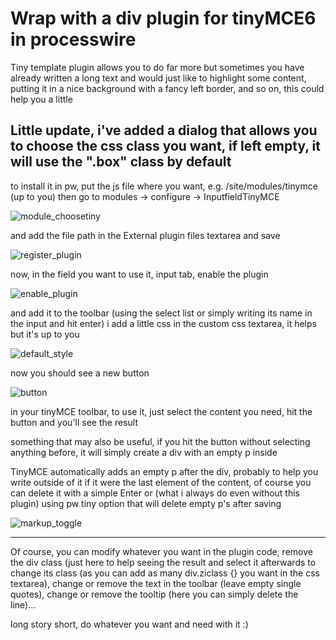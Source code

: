 # Wrap with a div plugin for tinyMCE6 in processwire

Tiny template plugin allows you to do far more but sometimes you have already written a long text and would just like to highlight some content, putting it in a nice background with a fancy left border, and so on, this could help you a little

## Little update, i've added a dialog that allows you to choose the css class you want, if left empty, it will use the ".box" class by default

to install it in pw, put the js file where you want, e.g. /site/modules/tinymce (up to you)
then go to modules -> configure -> InputfieldTinyMCE

![module_choosetiny](https://github.com/virtualgadjo/pw-tinymce-div-plugin/assets/13590/38987332-2b47-466a-95b1-be77bd2dcc8f)

and add the file path in the External plugin files textarea and save

![register_plugin](https://github.com/virtualgadjo/pw-tinymce-div-plugin/assets/13590/f1e0aaae-7178-4474-afaf-82a370584932)

now, in the field you want to use it, input tab, enable the plugin

![enable_plugin](https://github.com/virtualgadjo/pw-tinymce-div-plugin/assets/13590/c3fe4337-5745-45ae-a3c2-ad8f49384ce2)

and add it to the toolbar (using the select list or simply writing its name in the input and hit enter)
i add a little css in the custom css textarea, it helps but it's up to you

![default_style](https://github.com/virtualgadjo/pw-tinymce-div-plugin/assets/13590/18a0cd16-789a-4449-9fa2-336c53a31d19)

now you should see a new button

![button](https://github.com/virtualgadjo/pw-tinymce-div-plugin/assets/13590/896cbccb-1a76-423f-890a-71a00eb1f793)

in your tinyMCE toolbar, to use it, just select the content you need, hit the button and you'll see the result

something that may also be useful, if you hit the button without selecting anything before, it will simply create a div with an empty p inside

TinyMCE automatically adds an empty p after the div, probably to help you write outside of it if it were the last element of the content, of course you can delete it with a simple Enter or (what i always do even without this plugin) using pw tiny option that will delete empty p's after saving

![markup_toggle](https://github.com/virtualgadjo/pw-tinymce-div-plugin/assets/13590/23e5167a-b936-4d58-b9a4-99ceabe79cd9)

---
Of course, you can modify whatever you want in the plugin code, remove the div class (just here to help seeing the result and select it afterwards to change its class (as you can add as many div.ziclass {} you want in the css textarea), change or remove the text in the toolbar (leave empty single quotes), change or remove the tooltip (here you can simply delete the line)...

long story short, do whatever you want and need with it :)
